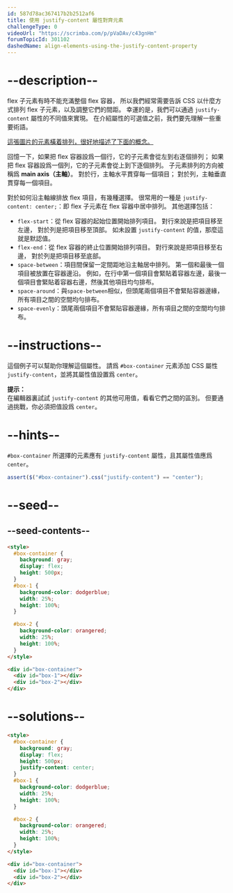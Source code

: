 ```yaml
---
id: 587d78ac367417b2b2512af6
title: 使用 justify-content 屬性對齊元素
challengeType: 0
videoUrl: "https://scrimba.com/p/pVaDAv/c43gnHm"
forumTopicId: 301102
dashedName: align-elements-using-the-justify-content-property
---
```


# --description--

flex 子元素有時不能充滿整個 flex 容器， 所以我們經常需要告訴 CSS 以什麼方式排列 flex 子元素，以及調整它們的間距。 幸運的是，我們可以通過 `justify-content` 屬性的不同值來實現。 在介紹屬性的可選值之前，我們要先理解一些重要術語。

[這張圖片的元素橫着排列，很好地描述了下面的概念。](https://www.w3.org/TR/css-flexbox-1/images/flex-direction-terms.svg)

回憶一下，如果把 flex 容器設爲一個行，它的子元素會從左到右逐個排列； 如果把 flex 容器設爲一個列，它的子元素會從上到下逐個排列。 子元素排列的方向被稱爲 **main axis（主軸）**。 對於行，主軸水平貫穿每一個項目； 對於列，主軸垂直貫穿每一個項目。

對於如何沿主軸線排放 flex 項目，有幾種選擇。 很常用的一種是 `justify-content: center;`：即 flex 子元素在 flex 容器中居中排列。 其他選擇包括：

<ul><li><code>flex-start</code>：從 flex 容器的起始位置開始排列項目。 對行來說是把項目移至左邊， 對於列是把項目移至頂部。 如未設置 <code>justify-content</code> 的值，那麼這就是默認值。</li><li><code>flex-end</code>：從 flex 容器的終止位置開始排列項目。 對行來說是把項目移至右邊， 對於列是把項目移至底部。</li><li><code>space-between</code>：項目間保留一定間距地沿主軸居中排列。 第一個和最後一個項目被放置在容器邊沿。 例如，在行中第一個項目會緊貼着容器左邊，最後一個項目會緊貼着容器右邊，然後其他項目均勻排布。</li><li><code>space-around</code>：與<code>space-between</code>相似，但頭尾兩個項目不會緊貼容器邊緣，所有項目之間的空間均勻排布。</li><li><code>space-evenly</code>：頭尾兩個項目不會緊貼容器邊緣，所有項目之間的空間均勻排布。</li></ul>

# --instructions--

這個例子可以幫助你理解這個屬性。 請爲 `#box-container` 元素添加 CSS 屬性 `justify-content`，並將其屬性值設置爲 `center`。

**提示：**  
在編輯器裏試試 `justify-content` 的其他可用值，看看它們之間的區別。 但要通過挑戰，你必須把值設爲 `center`。

# --hints--

`#box-container` 所選擇的元素應有 `justify-content` 屬性，且其屬性值應爲 `center`。

```js
assert($("#box-container").css("justify-content") == "center");
```

# --seed--

## --seed-contents--

```html
<style>
  #box-container {
    background: gray;
    display: flex;
    height: 500px;
  }
  #box-1 {
    background-color: dodgerblue;
    width: 25%;
    height: 100%;
  }

  #box-2 {
    background-color: orangered;
    width: 25%;
    height: 100%;
  }
</style>

<div id="box-container">
  <div id="box-1"></div>
  <div id="box-2"></div>
</div>
```

# --solutions--

```html
<style>
  #box-container {
    background: gray;
    display: flex;
    height: 500px;
    justify-content: center;
  }
  #box-1 {
    background-color: dodgerblue;
    width: 25%;
    height: 100%;
  }

  #box-2 {
    background-color: orangered;
    width: 25%;
    height: 100%;
  }
</style>

<div id="box-container">
  <div id="box-1"></div>
  <div id="box-2"></div>
</div>
```

